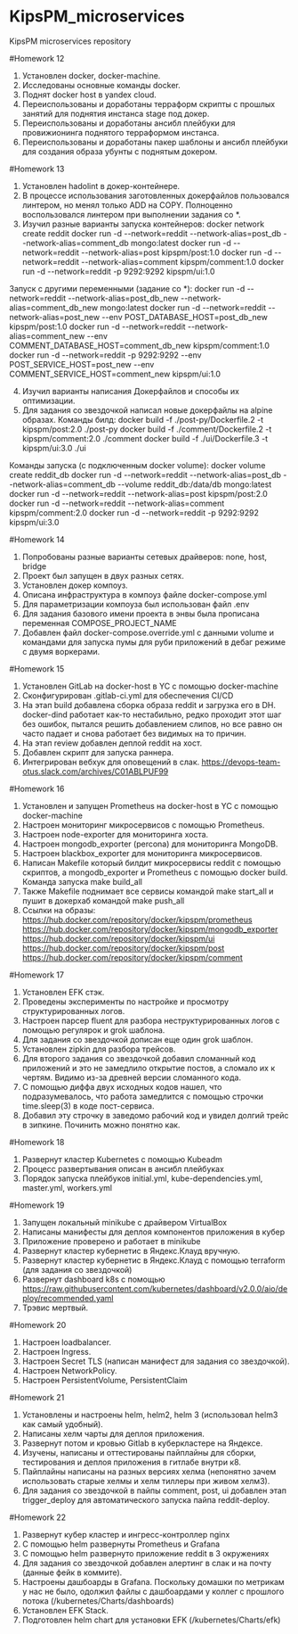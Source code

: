 # KipsPM_microservices
KipsPM microservices repository

#Homework 12
1. Установлен docker, docker-machine.
2. Исследованы основные команды docker.
3. Поднят docker host в yandex cloud.
4. Переиспользованы и доработаны терраформ скрипты с прошлых занятий для поднятия инстанса stage под докер.
5. Переиспользованы и доработаны ансибл плейбуки для провижионинга поднятого терраформом инстанса.
6. Переиспользованы и доработаны пакер шаблоны и ансибл плейбуки для создания образа убунты с поднятым докером.

#Homework 13
1. Установлен hadolint в докер-контейнере.
2. В процессе использования заготовленных докерфайлов пользовался линтером, но менял только ADD на COPY.
Полноценно воспользовался линтером при выполнении задания со *.
3. Изучил разные варианты запуска контейнеров:
docker network create reddit
docker run -d --network=reddit --network-alias=post_db --network-alias=comment_db mongo:latest
docker run -d --network=reddit --network-alias=post kipspm/post:1.0
docker run -d --network=reddit --network-alias=comment kipspm/comment:1.0
docker run -d --network=reddit -p 9292:9292 kipspm/ui:1.0

Запуск с другими переменными (задание со *):
docker run -d --network=reddit --network-alias=post_db_new --network-alias=comment_db_new mongo:latest
docker run -d --network=reddit --network-alias=post_new --env POST_DATABASE_HOST=post_db_new kipspm/post:1.0
docker run -d --network=reddit --network-alias=comment_new --env COMMENT_DATABASE_HOST=comment_db_new kipspm/comment:1.0
docker run -d --network=reddit -p 9292:9292 --env POST_SERVICE_HOST=post_new --env COMMENT_SERVICE_HOST=comment_new kipspm/ui:1.0

4. Изучил варианты написания Докерфайлов и способы их оптимизации.
5. Для задания со звездочкой написал новые докерфайлы на alpine образах. Команды билд:
docker build -f ./post-py/Dockerfile.2 -t kipspm/post:2.0 ./post-py
docker build -f ./comment/Dockerfile.2 -t kipspm/comment:2.0 ./comment
docker build -f ./ui/Dockerfile.3 -t kipspm/ui:3.0 ./ui

Команды запуска (с подключенным docker volume):
docker volume create reddit_db
docker run -d --network=reddit --network-alias=post_db --network-alias=comment_db --volume reddit_db:/data/db mongo:latest
docker run -d --network=reddit --network-alias=post kipspm/post:2.0
docker run -d --network=reddit --network-alias=comment kipspm/comment:2.0
docker run -d --network=reddit -p 9292:9292 kipspm/ui:3.0

#Homework 14
1. Попробованы разные варианты сетевых драйверов: none, host, bridge
2. Проект был запущен в двух разных сетях.
3. Установлен докер компоуз.
4. Описана инфраструктура в компоуз файле docker-compose.yml
5. Для параметризации компоуза был использован файл .env
6. Для задания базового имени проекта в энвы была прописана переменная COMPOSE_PROJECT_NAME
7. Добавлен файл docker-compose.override.yml с данными volume и командами для запуска пумы для руби приложений в дебаг режиме с двумя воркерами.

#Homework 15
1. Установлен GitLab на docker-host в YC c помощью docker-machine
2. Сконфигурирован .gitlab-ci.yml для обеспечения CI/CD
3. На этап build добавлена сборка образа reddit и загрузка его в DH. docker-dind работает как-то нестабильно, редко проходит этот шаг без ошибок, пытался решить добавлением слипов, но все равно он часто падает и снова работает без видимых на то причин.
4. На этап review добавлен деплой reddit на хост.
5. Добавлен скрипт для запуска раннера.
6. Интегрирован вебхук для оповещений в слак. https://devops-team-otus.slack.com/archives/C01ABLPUF99

#Homework 16
1. Установлен и запущен Prometheus на docker-host в YC с помощью docker-machine
2. Настроен мониторинг микросервисов с помощью Prometheus.
3. Настроен node-exporter для мониторинга хоста.
4. Настроен mongodb_exporter (percona) для мониторинга MongoDB.
5. Настроен blackbox_exporter для мониторинга микросервисов.
6. Написан Makefile который билдит микросервисы reddit c помощью скриптов, а mongodb_exporter и Prometheus c помощью docker build. Команда запуска make build_all
7. Также Makefile поднимает все сервисы командой make start_all и пушит в докерхаб командой make push_all
8. Ссылки на образы:
https://hub.docker.com/repository/docker/kipspm/prometheus
https://hub.docker.com/repository/docker/kipspm/mongodb_exporter
https://hub.docker.com/repository/docker/kipspm/ui
https://hub.docker.com/repository/docker/kipspm/post
https://hub.docker.com/repository/docker/kipspm/comment

#Homework 17
1. Установлен EFK стэк.
2. Проведены эксперименты по настройке и просмотру структурированных логов.
3. Настроен парсер fluent для разбора неструктурированных логов с помощью регулярок и grok шаблона.
4. Для задания со звездочкой дописан еще один grok шаблон.
5. Установлен zipkin для разбора трейсов.
6. Для второго задания со звездочкой добавил сломанный код приложений и это не замедлило открытие постов, а сломало их к чертям. Видимо из-за древней версии сломанного кода.
7. С помощью диффа двух исходных кодов нашел, что подразумевалось, что работа замедлится с помощью строчки time.sleep(3) в коде пост-сервиса.
8. Добавил эту строчку в заведомо рабочий код и увидел долгий трейс в зипкине. Починить можно понятно как.

#Homework 18
1. Развернут кластер Kubernetes с помощью Kubeadm
2. Процесс развертывания описан в ансибл плейбуках
3. Порядок запуска плейбуков initial.yml, kube-dependencies.yml, master.yml, workers.yml

#Homework 19
1. Запущен локальный minikube с драйвером VirtualBox
2. Написаны манифесты для деплоя компонентов приложения в кубер
3. Приложение проверено и работает в minikube
4. Развернут кластер кубернетис в Яндекс.Клауд вручную.
5. Развернут кластер кубернетис в Яндекс.Клауд с помощью terraform (для задания со звездочкой)
6. Развернут dashboard k8s с помощью https://raw.githubusercontent.com/kubernetes/dashboard/v2.0.0/aio/deploy/recommended.yaml
7. Трэвис мертвый.

#Homework 20
1. Настроен loadbalancer.
2. Настроен Ingress.
3. Настроен Secret TLS (написан манифест для задания со звездочкой).
4. Настроен NetworkPolicy.
5. Настроен PersistentVolume, PersistentClaim

#Homework 21
1. Установлены и настроены helm, helm2, helm 3 (использовал helm3 как самый удобный).
2. Написаны хелм чарты для деплоя приложения.
3. Развернут потом и кровью Gitlab в куберкластере на Яндексе.
4. Изучены, написаны и оттестированы пайплайны для сборки, тестирования и деплоя приложения в гитлабе внутри к8.
5. Пайплайны написаны на разных версиях хелма (непонятно зачем использовать старые хелмы и хелм тиллеры при живом хелм3).
6. Для задания со звездочкой в пайпы comment, post, ui добавлен этап trigger_deploy для автоматического запуска пайпа reddit-deploy.

#Homework 22
1. Развернут кубер кластер и ингресс-контроллер nginx
2. С помощью helm развернуты Prometheus и Grafana
3. С помощью helm развернуто приложение reddit в 3 окружениях 
4. Для задания со звездочкой добавлен алертинг в слак и на почту (данные фейк в коммите).
5. Настроены дашбоарды в Grafana. Поскольку домашки по метрикам у нас не было, одолжил файлы с дашбоардами у коллег с прошлого потока (/kubernetes/Charts/dashboards)
6. Установлен EFK Stack.
7. Подготовлен helm chart для установки EFK (/kubernetes/Charts/efk)
 